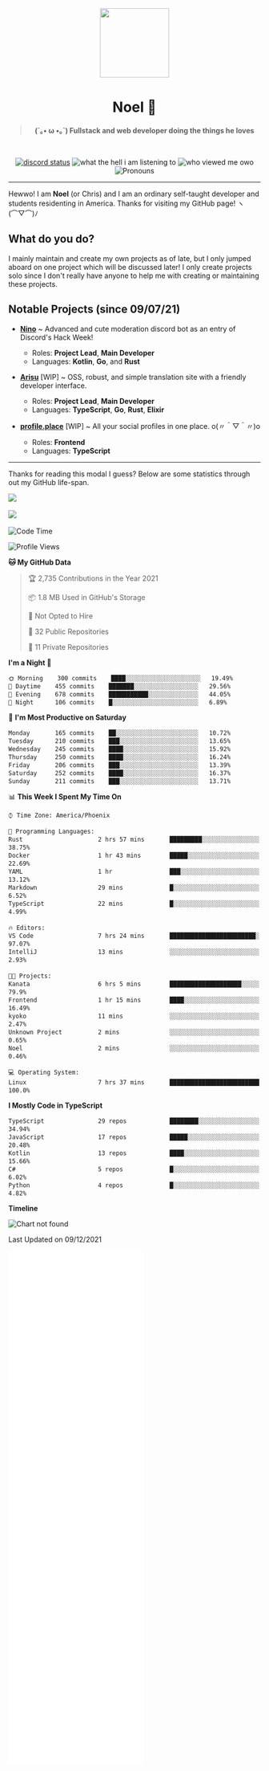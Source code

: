 <div align='center'>
  <div align='center'>
    <img
      src='https://cdn.floofy.dev/art/icons/icon_cinnamonserval.png'
      width='138'
      height='138'
    />
  </div>
  <h1>Noel 🐾</h1>
  <blockquote><strong>(´｡• ω •｡`) Fullstack and web developer doing the things he loves</strong></blockquote>

  <br />

  <a href='https://discord.com/users/280158289667555328' target='_blank'><img alt="discord status" src="https://dev.discordprofiles.me/badge/status/280158289667555328" /></a>
  <img alt="what the hell i am listening to" src="https://dev.discordprofiles.me/badge/spotify/280158289667555328" />
  <img alt="who viewed me owo" src="https://komarev.com/ghpvc/?username=auguwu" />
  <img alt='Pronouns' src='https://img.shields.io/endpoint?url=https://pronoundb.org/shields/6004d014406af11e4593a013' />
</div>

<hr />

Hewwo! I am **Noel** (or Chris) and I am an ordinary self-taught developer and students residenting in America. Thanks for visiting my GitHub page! ヽ(⌒▽⌒)ﾉ

## What do you do?
I mainly maintain and create my own projects as of late, but I only jumped aboard on one project which will be discussed later! I only create projects
solo since I don't really have anyone to help me with creating or maintaining these projects.

## Notable Projects (since 09/07/21)
- [**Nino**](https://nino.sh) ~ Advanced and cute moderation discord bot as an entry of Discord's Hack Week!
  - Roles: **Project Lead**, **Main Developer**
  - Languages: **Kotlin**, **Go**, and **Rust**

- [**Arisu**](https://arisu.land) [WIP] ~ OSS, robust, and simple translation site with a friendly developer interface.
  - Roles: **Project Lead**, **Main Developer**
  - Languages: **TypeScript**, **Go**, **Rust**, **Elixir**

- [**profile.place**](https://profile.place) [WIP] ~ All your social profiles in one place. o(〃＾▽＾〃)o
  - Roles: **Frontend**
  - Languages: **TypeScript**

---

Thanks for reading this modal I guess? Below are some statistics through out my GitHub life-span.

![](https://github-readme-stats.vercel.app/api?username=auguwu&count_private=true&show_icons=true&theme=gruvbox)

![](https://github-readme-stats.vercel.app/api/top-langs/?username=auguwu&layout=compact&theme=gruvbox)

<!--START_SECTION:waka-->
![Code Time](http://img.shields.io/badge/Code%20Time-2%2C481%20hrs%2021%20mins-blue)

![Profile Views](http://img.shields.io/badge/Profile%20Views-11-blue)

**🐱 My GitHub Data** 

> 🏆 2,735 Contributions in the Year 2021
 > 
> 📦 1.8 MB Used in GitHub's Storage 
 > 
> 🚫 Not Opted to Hire
 > 
> 📜 32 Public Repositories 
 > 
> 🔑 11 Private Repositories  
 > 
**I'm a Night 🦉** 

```text
🌞 Morning    300 commits    ████░░░░░░░░░░░░░░░░░░░░░   19.49% 
🌆 Daytime    455 commits    ███████░░░░░░░░░░░░░░░░░░   29.56% 
🌃 Evening    678 commits    ███████████░░░░░░░░░░░░░░   44.05% 
🌙 Night      106 commits    █░░░░░░░░░░░░░░░░░░░░░░░░   6.89%

```
📅 **I'm Most Productive on Saturday** 

```text
Monday       165 commits    ██░░░░░░░░░░░░░░░░░░░░░░░   10.72% 
Tuesday      210 commits    ███░░░░░░░░░░░░░░░░░░░░░░   13.65% 
Wednesday    245 commits    ████░░░░░░░░░░░░░░░░░░░░░   15.92% 
Thursday     250 commits    ████░░░░░░░░░░░░░░░░░░░░░   16.24% 
Friday       206 commits    ███░░░░░░░░░░░░░░░░░░░░░░   13.39% 
Saturday     252 commits    ████░░░░░░░░░░░░░░░░░░░░░   16.37% 
Sunday       211 commits    ███░░░░░░░░░░░░░░░░░░░░░░   13.71%

```


📊 **This Week I Spent My Time On** 

```text
⌚︎ Time Zone: America/Phoenix

💬 Programming Languages: 
Rust                     2 hrs 57 mins       █████████░░░░░░░░░░░░░░░░   38.75% 
Docker                   1 hr 43 mins        █████░░░░░░░░░░░░░░░░░░░░   22.69% 
YAML                     1 hr                ███░░░░░░░░░░░░░░░░░░░░░░   13.12% 
Markdown                 29 mins             █░░░░░░░░░░░░░░░░░░░░░░░░   6.52% 
TypeScript               22 mins             █░░░░░░░░░░░░░░░░░░░░░░░░   4.99%

🔥 Editors: 
VS Code                  7 hrs 24 mins       ████████████████████████░   97.07% 
IntelliJ                 13 mins             ░░░░░░░░░░░░░░░░░░░░░░░░░   2.93%

🐱‍💻 Projects: 
Kanata                   6 hrs 5 mins        ████████████████████░░░░░   79.9% 
Frontend                 1 hr 15 mins        ████░░░░░░░░░░░░░░░░░░░░░   16.49% 
kyoko                    11 mins             ░░░░░░░░░░░░░░░░░░░░░░░░░   2.47% 
Unknown Project          2 mins              ░░░░░░░░░░░░░░░░░░░░░░░░░   0.65% 
Noel                     2 mins              ░░░░░░░░░░░░░░░░░░░░░░░░░   0.46%

💻 Operating System: 
Linux                    7 hrs 37 mins       █████████████████████████   100.0%

```

**I Mostly Code in TypeScript** 

```text
TypeScript               29 repos            ████████░░░░░░░░░░░░░░░░░   34.94% 
JavaScript               17 repos            █████░░░░░░░░░░░░░░░░░░░░   20.48% 
Kotlin                   13 repos            ████░░░░░░░░░░░░░░░░░░░░░   15.66% 
C#                       5 repos             █░░░░░░░░░░░░░░░░░░░░░░░░   6.02% 
Python                   4 repos             █░░░░░░░░░░░░░░░░░░░░░░░░   4.82%

```


**Timeline**

![Chart not found](https://raw.githubusercontent.com/auguwu/auguwu/master/charts/bar_graph.png) 


 Last Updated on 09/12/2021
<!--END_SECTION:waka-->

![](./github-metrics.svg)
